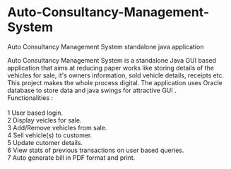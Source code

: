 # Auto-Consultancy-Management-System
Auto Consultancy Management System standalone java application
<br />

Auto Consultancy Management System is a standalone Java GUI based application that aims at reducing paper works like storing details of the vehicles for sale, it's owners information, sold vehicle details, receipts etc.
This project makes the whole process digital.
The application uses Oracle database to store data and java swings for attractive GUI .
<br />
Functionalities : <br />                                         
1 User based login.<br />
2 Display veicles for sale.    
3 Add/Remove vehicles from sale.<br />
4 Sell vehicle(s) to customer.<br />
5 Update cutomer details.<br />
6 View stats of previous transactions on user based queries.<br />
7 Auto generate bill in PDF format and print.<br />

